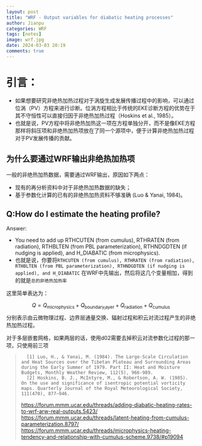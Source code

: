 ```yaml
---
layout: post
title: "WRF - Output variables for diabatic heating processes"
author: Jianpu
categories: WRF
tags: [notes]
image: wrf.jpg
date: 2024-03-03 20:19
comments: true
---
```



# 引言：
- 如果想要研究非绝热加热过程对于涡旋生成发展传播过程中的影响，可以通过位涡（PV）方程来进行诊断。位涡方程相比于传统的EKE诊断方程的优势在于其不守恒性可以直接归因于非绝热加热过程（Hoskins et al., 1985）。
- 也就是说，PV方程中将非绝热加热这一项在方程单独分开，而不是像EKE方程那样将斜压项和非绝热加热项放在了同一个源项中，便于计算非绝热加热过程对于PV发展传播的贡献。
## 为什么要通过WRF输出非绝热加热项

一般的非绝热加热数据，需要通过WRF输出，原因如下两点：
- 	现有的再分析资料中对于非绝热加热数据的缺失；
- 	基于参数化计算的已有的非绝热加热资料不够准确 (Luo & Yanai, 1984)。


## Q:How do I estimate the heating profile?
Answer:
- You need to add up RTHCUTEN (from cumulus), RTHRATEN (from radiation), RTHBLTEN (from PBL parameterization), RTHNDGDTEN (if nudging is applied), and H_DIABATIC (from microphysics).
- 也就是说，你要将`RTHCUTEN (from cumulus), RTHRATEN (from radiation), RTHBLTEN (from PBL parameterization), RTHNDGDTEN (if nudging is applied), and H_DIABATIC`
在WRF中先输出，然后将这几个变量相加，得到的就是`总的非绝热加热率`

这里简单表达为：

$$
Q=Q_{\mathrm{microphysics}}+Q_{\mathrm{boundary _layer}}+Q_{\mathrm{radiation}}+Q_{\mathrm{cumulus}}
$$
分别表示由云微物理过程、边界层通量交换、辐射过程和积云对流过程产生的非绝热加热过程。

对于多层嵌套网格，如果两层的话，使用d02需要去掉积云对流参数化过程的那一项，只使用前三项






> 		[1] Luo, H., & Yanai, M. (1984). The Large-Scale Circulation and Heat Sources over the Tibetan Plateau and Surrounding Areas during the Early Summer of 1979. Part II: Heat and Moisture Budgets, Monthly Weather Review, 112(5), 966-989.
> 		[2] Hoskins, B. J., McIntyre, M., & Robertson, A. W. (1985). On the use and significance of isentropic potential vorticity maps. Quarterly Journal of the Royal Meteorological Society, 111(470), 877–946.
>
> 	https://forum.mmm.ucar.edu/threads/adding-diabatic-heating-rates-to-wrf-arw-real-outputs.5423/
> 	https://forum.mmm.ucar.edu/threads/latent-heating-from-cumulus-parameterization.8797/
> 	https://forum.mmm.ucar.edu/threads/microphysics-heating-tendency-and-relationship-with-cumulus-scheme.9738/#p19094